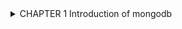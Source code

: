 
<details> 
<summary> CHAPTER 1 Introduction of mongodb </summary>
 
   <details><summary> ''1.1 Manual MongoDB Installation Using Tarball Method </summary>
       Installation Overview & Key Benefits
The manual tarball installation method offers maximum flexibility and control for MongoDB deployments. This approach is particularly valuable for production environments with specific security requirements, custom directory structures, or offline installation scenarios.

Download and Extract Binaries
Fetch the official MongoDB tarball from the download center and extract binaries to a secure, custom installation path with proper ownership and permissions.
Create Dedicated System User
Establish a non-root mongodb user account for process isolation, following security best practices with restricted shell access and dedicated group membership.
Configure Directory Structure
Set up data, log, and runtime directories with appropriate permissions, ensuring secure file system access and proper logging capabilities.
Enable Security Features
Implement authentication, access controls, and optional TLS encryption to protect against unauthorized access and ensure data security.

This installation method assumes a 64-bit Ubuntu LTS system for demonstration, with specific notes provided for Red Hat/CentOS variants throughout the guide.
System Prerequisites & Platform Requirements
MongoDB 8.0 requires specific system prerequisites to ensure optimal performance and stability. Proper preparation of the target environment is crucial for a successful production deployment.
Operating System

64-bit Architecture Required: x86_64 (Intel Sandy Bridge+ or AMD Bulldozer+) and ARM64 (v8.2-A+)
Supported Distributions:

Ubuntu 22.04/24.04 LTS
Red Hat Enterprise Linux 8/9
CentOS Stream 8/9
Rocky Linux 8/9



Hardware Specifications

Minimum Requirements:

4GB RAM (16GB+ recommended)
4 CPU cores minimum
10GB disk space minimum
SSD storage strongly recommended


Production Sizing: Plan for working set to fit in memory, with additional capacity for growth and caching.

System Dependencies

Ubuntu Dependencies:
libcurl4 libgssapi-krb5-2 libldap-2.5-0 libwrap0 libsasl2-2 libsasl2-modules libsasl2-modules-gssapi-mit openssl liblzma5
Red Hat Dependencies:
libcurl openssl xz-libs

System optimization requires setting appropriate ulimits (nofile ≥ 64000, nproc ≥ 32000), disabling Transparent Hugepages for MongoDB 7.0 and earlier, configuring vm.swappiness=1, and enabling NTP for time synchronization. Use XFS filesystem with readahead settings of 8-32 for optimal I/O performance.
Pre-Installation System Configuration
Before installing MongoDB, several system-level configurations must be optimized to ensure peak performance and stability in production environments.
Configure System Limits:
bash# Edit /etc/security/limits.conf
mongodb soft nproc 32000
mongodb hard nproc 32000  
mongodb soft nofile 64000
mongodb hard nofile 64000
Disable Transparent Huge Pages (THP):
bash# For MongoDB 7.0 and earlier
echo 'never' | sudo tee /sys/kernel/mm/transparent_hugepage/enabled
echo 'never' | sudo tee /sys/kernel/mm/transparent_hugepage/defrag
Configure Memory Management:
bash# Set swappiness to minimize swap usage
echo 'vm.swappiness = 1' | sudo tee -a /etc/sysctl.conf
sysctl -p
Time Synchronization Setup:
bash# Install and configure NTP
sudo apt-get install ntp  # Ubuntu
sudo yum install ntp      # RHEL/CentOS
sudo systemctl enable ntp
sudo systemctl start ntp
Filesystem Recommendations:

Use XFS filesystem for data directories
Mount with noatime or relatime options
Configure readahead to 8-32 blocks
Ensure sufficient disk space for growth

NUMA Considerations:
For multi-socket servers, disable NUMA in BIOS or use numactl --interleave=all when starting mongod to prevent memory distribution issues.
Download and Extract MongoDB Binaries
The first step involves downloading the official MongoDB Community Edition tarball from the MongoDB website and extracting it to the designated installation directory.

Download Official Tarball
Visit the MongoDB Community Download Center and select the appropriate package for your system architecture and operating system.
For Red Hat systems, use the rhel80 or rhel90 variant instead of ubuntu2204.
bash# Download MongoDB 8.0 Community Edition
cd /tmp
wget https://fastdl.mongodb.org/linux/mongodb-linux-x86_64-ubuntu2204-8.0.0.tgz

Verify Download Integrity
Always verify the integrity of downloaded files using checksums to ensure the package hasn't been corrupted or tampered with.
bash# Download and verify checksum (optional but recommended)
wget https://fastdl.mongodb.org/linux/mongodb-linux-x86_64-ubuntu2204-8.0.0.tgz.sha256
sha256sum -c mongodb-linux-x86_64-ubuntu2204-8.0.0.tgz.sha256

Extract to Installation Directory
Create the installation directory and extract the tarball contents, removing the top-level directory structure for cleaner organization.
bash# Create installation directory
sudo mkdir -p /opt/mongodb
# Extract with strip-components to remove top directory
sudo tar -zxvf mongodb-linux-x86_64-ubuntu2204-8.0.0.tgz -C /opt/mongodb --strip-components=1
# Set proper ownership
sudo chown -R root:root /opt/mongodb


Creating Dedicated MongoDB User and Directories
Security best practices require running MongoDB under a dedicated, non-root user account. This approach follows the principle of least privilege and provides process isolation from other system services.
Create System User and Group
bash# Create mongodb group
sudo groupadd mongodb
# Create system user with no login shell
sudo useradd -r -s /bin/false -g mongodb mongodb
# Verify user creation
id mongodb
Create Directory Structure
bash# Create essential directories
sudo mkdir -p /var/lib/mongo        # Data directory
sudo mkdir -p /var/log/mongodb      # Log directory  
sudo mkdir -p /var/run/mongodb      # Runtime/PID directory
# Set ownership to mongodb user
sudo chown -R mongodb:mongodb /var/lib/mongo
sudo chown -R mongodb:mongodb /var/log/mongodb
sudo chown -R mongodb:mongodb /var/run/mongodb
# Set secure permissions (owner-only access)
sudo chmod -R 700 /var/lib/mongo
sudo chmod -R 700 /var/log/mongodb
sudo chmod -R 755 /var/run/mongodb
SELinux Configuration (Red Hat Systems)
On Red Hat systems with SELinux enabled, additional policy configuration may be required:
bash# Install SELinux policy tools
sudo yum install git make
# Clone MongoDB SELinux policy
git clone https://github.com/mongodb/mongodb-selinux
cd mongodb-selinux
# Build and install policy
make
sudo make install
Directory Purpose:

/var/lib/mongo: Database files and indexes
/var/log/mongodb: Server and audit logs
/var/run/mongodb: Process ID files

Binary Path Configuration and Access
Making MongoDB binaries accessible system-wide requires updating the PATH environment variable and creating appropriate symbolic links or direct PATH modifications.

Global PATH Update
Add MongoDB binaries to the system-wide PATH for easy command access:
bash# Edit system profile
sudo nano /etc/profile
# Add MongoDB bin directory to PATH
export PATH=/opt/mongodb/bin:$PATH
# Apply changes
source /etc/profile

Create Symbolic Links
Alternative approach using symbolic links to standard binary locations:
bash# Create links in /usr/local/bin
sudo ln -s /opt/mongodb/bin/mongod /usr/local/bin/mongod
sudo ln -s /opt/mongodb/bin/mongos /usr/local/bin/mongos
sudo ln -s /opt/mongodb/bin/mongodump /usr/local/bin/mongodump
sudo ln -s /opt/mongodb/bin/mongorestore /usr/local/bin/mongorestore

Verify Installation
Test that MongoDB binaries are accessible and display version information:
bash# Check mongod version
mongod --version
# Verify all binaries are accessible
which mongod
which mongos
which mongodump


Note: The mongosh (MongoDB Shell) is distributed separately and should be downloaded and installed from the MongoDB download center following similar extraction and PATH configuration steps.
MongoDB Configuration File Creation
The MongoDB configuration file (/etc/mongod.conf) defines all operational parameters for the database server. This YAML-formatted file controls storage, networking, logging, and security settings.
Basic Configuration Template
yaml# /etc/mongod.conf
storage:
  dbPath: /var/lib/mongo
  journal:
    enabled: true
  engine: wiredTiger
  wiredTiger:
    engineConfig:
      cacheSizeGB: 2
systemLog:
  destination: file
  logAppend: true
  path: /var/log/mongodb/mongod.log
  logRotate: rename
net:
  port: 27017
  bindIp: 127.0.0.1  # Localhost only initially
  maxIncomingConnections: 1000
processManagement:
  fork: true
  pidFilePath: /var/run/mongodb/mongod.pid
  timeZoneInfo: /usr/share/zoneinfo
Security and Performance Settings
yaml# Additional configuration sections
security:
  authorization: disabled  # Enable after user creation
operationProfiling:
  slowOpThresholdMs: 100
  mode: slowOp
# For replica sets (add when needed)
#replication:
#  replSetName: "rs0"
# For sharded clusters (add when needed)  
#sharding:
#  clusterRole: shardsvr
Set Configuration File Permissions
bash# Create configuration file
sudo nano /etc/mongod.conf
# Set secure ownership and permissions
sudo chown root:mongodb /etc/mongod.conf
sudo chmod 640 /etc/mongod.conf
Configuration Parameters Explained:

cacheSizeGB: WiredTiger cache size (defaults to 50% of RAM minus 1GB, adjust based on available memory)
bindIp: Network interfaces to bind to (127.0.0.1 for localhost only, 0.0.0.0 for all interfaces)
maxIncomingConnections: Maximum concurrent client connections (default 65536, adjust for workload)
logRotate: Log rotation method (rename creates numbered log files, reopen works with external tools)

SystemD Service Configuration
Creating a proper systemd service ensures MongoDB starts automatically on system boot, follows system service standards, and provides proper process management and logging integration.
Create /etc/systemd/system/mongod.service
ini[Unit]
Description=MongoDB Database Server
Documentation=https://docs.mongodb.org/manual
After=network-online.target
Wants=network-online.target

[Service]
User=mongodb
Group=mongodb
Type=forking
PIDFile=/var/run/mongodb/mongod.pid
ExecStart=/usr/local/bin/mongod --config /etc/mongod.conf
ExecReload=/bin/kill -HUP $MAINPID
Restart=on-failure
RestartSec=10
StandardOutput=syslog
StandardError=syslog
SyslogIdentifier=mongod
# Resource limits for production
LimitFSIZE=infinity
LimitCPU=infinity
LimitAS=infinity
LimitNOFILE=64000
LimitNPROC=64000
LimitMEMLOCK=infinity
TasksMax=infinity
TasksAccounting=false

[Install]
WantedBy=multi-user.target

Enable Service
bash# Reload systemd daemon
sudo systemctl daemon-reload
# Enable automatic startup
sudo systemctl enable mongod

Start MongoDB
bash# Start the service
sudo systemctl start mongod
# Check status
sudo systemctl status mongod

Verify Operation
bash# Check process
ps aux | grep mongod
# Check port binding
netstat -tlnp | grep 27017


Initial Security Configuration
Security configuration is critical for production MongoDB deployments. By default, MongoDB starts without authentication enabled, which is acceptable for development but must be changed for production use.
Create Administrative User
Before enabling authentication, create an administrative user with full privileges:
javascript# Connect to MongoDB (no auth required initially)
mongosh
# Switch to admin database
use admin
# Create administrative user
db.createUser({
  user: "mongoAdmin",
  pwd: passwordPrompt(),  // Will prompt for password
  roles: [
    { role: "userAdminAnyDatabase", db: "admin" },
    { role: "readWriteAnyDatabase", db: "admin" },
    { role: "dbAdminAnyDatabase", db: "admin" },
    { role: "clusterAdmin", db: "admin" }
  ]
})
# Exit MongoDB shell
exit
Enable Authentication
bash# Edit configuration file
sudo sed -i 's/authorization: disabled/authorization: enabled/' /etc/mongod.conf
# Restart MongoDB service
sudo systemctl restart mongod
# Test authentication
mongosh -u mongoAdmin -p --authenticationDatabase admin
Create Application User
javascript# Connect as admin
mongosh -u mongoAdmin -p --authenticationDatabase admin
# Switch to application database
use myappdb
# Create application-specific user
db.createUser({
  user: "appuser",
  pwd: passwordPrompt(),
  roles: [
    { role: "readWrite", db: "myappdb" }
  ]
})
Role-Based Security:

userAdminAnyDatabase: Manage users and roles
dbAdminAnyDatabase: Database administration tasks
readWriteAnyDatabase: Read/write data in any database
clusterAdmin: Cluster management operations

Network Security and Firewall Configuration
Proper network security configuration ensures MongoDB is accessible only to authorized systems while protecting against unauthorized access from external networks.
Firewall Rules (firewalld - RHEL/CentOS)
bash# Allow MongoDB port for specific sources
sudo firewall-cmd --permanent --add-rich-rule="rule family='ipv4' source address='192.168.1.0/24' port protocol='tcp' port='27017' accept"
# Or allow from all (less secure)
sudo firewall-cmd --permanent --add-port=27017/tcp
# Apply changes
sudo firewall-cmd --reload
# List active rules
sudo firewall-cmd --list-all
UFW Configuration (Ubuntu)
bash# Allow from specific subnet
sudo ufw allow from 192.168.1.0/24 to any port 27017
# Or allow from specific IP
sudo ufw allow from 192.168.1.100 to any port 27017
# Enable UFW if not already active
sudo ufw enable
# Check status
sudo ufw status verbose
MongoDB Network Binding
yaml# Update mongod.conf for network access
net:
  port: 27017
  bindIp: 127.0.0.1,192.168.1.10  # Add server IP
# Restart after changes
sudo systemctl restart mongod
Security Note: Never bind to 0.0.0.0 (all interfaces) unless the server is behind a properly configured firewall.
Additional Security Measures:

Use VPN or private networks for database access
Implement IP whitelisting in application configuration
Consider using MongoDB's built-in IP binding restrictions
Monitor connection logs for unauthorized access attempts

TLS/SSL Encryption Configuration
Implementing TLS encryption ensures data in transit between MongoDB clients and the server is protected from eavesdropping and man-in-the-middle attacks.
Generate SSL Certificates
bash# Create certificate directory
sudo mkdir -p /etc/ssl/mongodb
# Generate private key
sudo openssl genrsa -out /etc/ssl/mongodb/mongodb.key 2048
# Generate certificate signing request
sudo openssl req -new -key /etc/ssl/mongodb/mongodb.key -out /etc/ssl/mongodb/mongodb.csr
# Generate self-signed certificate (for testing)
sudo openssl x509 -req -days 365 -in /etc/ssl/mongodb/mongodb.csr -signkey /etc/ssl/mongodb/mongodb.key -out /etc/ssl/mongodb/mongodb.crt
# Combine key and certificate for MongoDB
sudo cat /etc/ssl/mongodb/mongodb.key /etc/ssl/mongodb/mongodb.crt > /etc/ssl/mongodb/mongodb.pem
# Set permissions
sudo chown mongodb:mongodb /etc/ssl/mongodb/mongodb.pem
sudo chmod 600 /etc/ssl/mongodb/mongodb.pem
Update MongoDB Configuration
yaml# Add to mongod.conf
net:
  tls:
    mode: requireTLS
    certificateKeyFile: /etc/ssl/mongodb/mongodb.pem
    allowConnectionsWithoutCertificates: true
Client Connection with TLS
bash# Connect using TLS
mongosh --tls --host localhost:27017
# With authentication
mongosh --tls --host localhost:27017 -u mongoAdmin -p --authenticationDatabase admin
TLS Mode Options:

disabled: No TLS (default, not recommended for production)
allowTLS: Accept both TLS and non-TLS connections
preferTLS: Use TLS for client connections if available
requireTLS: Require TLS for all connections

Production Considerations:

Use certificates from a trusted CA in production
Configure certificate validation on clients
Set up certificate rotation procedures
Monitor certificate expiration dates

Log Management and Rotation
Proper log management ensures MongoDB operational logs don't consume excessive disk space while maintaining adequate historical data for troubleshooting and audit purposes.

Configure Log Rotation
bash# Create /etc/logrotate.d/mongod
/var/log/mongodb/mongod.log {
    daily
    missingok
    rotate 52
    compress
    delaycompress
    notifempty
    create 640 mongodb mongodb
    postrotate
        /bin/kill -SIGUSR1 $(cat /var/run/mongodb/mongod.pid 2>/dev/null) 2>/dev/null || true
    endscript
}

MongoDB Log Settings
yaml# Enhanced logging configuration
systemLog:
  destination: file
  logAppend: true
  path: /var/log/mongodb/mongod.log
  logRotate: reopen  # Use with logrotate
  component:
    accessControl:
      verbosity: 1
    command:
      verbosity: 1

Log Analysis Tools
bash# View recent logs
sudo tail -f /var/log/mongodb/mongod.log
# Search for errors
sudo grep -i error /var/log/mongodb/mongod.log
# Monitor slow operations
sudo grep "slow operation" /var/log/mongodb/mongod.log


Log Monitoring Best Practices:

Set up automated alerts for ERROR level messages
Monitor disk space in log directories
Implement centralized logging for multiple instances
Configure appropriate verbosity levels for different components
Regular log analysis to identify performance issues

Verification, Testing, and Troubleshooting
Installation Verification Tests

Service status verification
bashsudo systemctl status mongod
sudo systemctl is-active mongod
sudo systemctl is-enabled mongod

Process and port verification
bashps aux | grep mongod
sudo netstat -tlnp | grep 27017
sudo ss -tlnp | grep 27017

Log file verification
bashsudo tail -20 /var/log/mongodb/mongod.log
sudo grep "waiting for connections" /var/log/mongodb/mongod.log

Database connectivity test
bashmongosh --eval "db.runCommand({connectionStatus: 1})"

Authentication test
bashmongosh -u mongoAdmin -p --authenticationDatabase admin --eval "db.adminCommand('ismaster')"


Functional Database Tests
javascript# Write/Read test with authentication
mongosh -u mongoAdmin -p --authenticationDatabase admin --eval "
use testdb;
db.testcol.insertOne({test: 'data', timestamp: new Date()});
db.testcol.findOne();
db.testcol.drop();
"
javascript# Performance test
mongosh --eval "
for(var i=0; i<1000; i++) {
  db.perftest.insertOne({counter: i, data: 'test data'});
}
print('Inserted 1000 documents');
db.perftest.countDocuments();
db.perftest.drop();"
Log Analysis Commands

System service logs
bashsudo journalctl -u mongod --since "1 hour ago"
sudo journalctl -u mongod --follow

MongoDB-specific log analysis
bashsudo grep -E "(ERROR|SEVERE)" /var/log/mongodb/mongod.log
sudo tail -f /var/log/mongodb/mongod.log | grep -i "slow"


Common Issues and Solutions

SymptomPossible CauseSolutionService fails to startConfiguration errors, permission issuesCheck journalctl -u mongod -f, verify config syntaxPermission denied errorsIncorrect file ownershipsudo chown -R mongodb:mongodb /var/lib/mongoPort binding failedPort already in usesudo lsof -i :27017, kill conflicting processAuthentication failuresUser/password issuesVerify credentials, check user rolesHigh memory usageWiredTiger cache sizeAdjust cacheSizeGB in configuration
Production Hardening and Next Steps
With the basic installation complete, implementing production hardening measures and planning for operational excellence ensures your MongoDB deployment is ready for enterprise workloads.
Security Checklist

Authentication enabled with strong passwords
TLS encryption configured for data in transit
Firewall rules restricting access to authorized hosts
Regular security updates scheduled
Audit logging enabled (Enterprise feature)

Operational Excellence

Monitoring and alerting configured
Backup strategy implemented and tested
Log rotation and management configured
Documentation maintained and accessible
Change management procedures established

Scalability Planning

Replica set configuration for high availability
Sharding strategy for horizontal scaling
Performance monitoring and optimization
Capacity planning based on growth projections
Migration to MongoDB Atlas consideration

Essential Maintenance Commands
bash# Service management
sudo systemctl start mongod
sudo systemctl stop mongod  
sudo systemctl restart mongod
sudo systemctl status mongod
# Configuration backup
sudo cp /etc/mongod.conf /etc/mongod.conf.backup.$(date +%Y%m%d)
# Database backup
mongodump --uri="mongodb://mongoAdmin:password@localhost:27017/?authSource=admin" --out /backup/$(date +%Y%m%d)
# Disk usage monitoring  
du -sh /var/lib/mongo/
df -h /var/lib/mongo
Next Steps for Production Deployment:

High Availability: Configure a 3-node replica set for automatic failover
Monitoring: Implement MongoDB Compass, Ops Manager, or third-party monitoring
Backup Strategy: Set up automated backups with point-in-time recovery
Performance Tuning: Optimize based on workload patterns and resource utilization
Security Hardening: Implement additional security measures like IP whitelisting and role-based access

This manual installation provides complete control over the MongoDB deployment and serves as a solid foundation for production workloads. Regular maintenance, monitoring, and security updates will ensure optimal performance and reliability.
     
    </details>     
   <details><summary> 1.2 </summary>
            dddddddddddddddddddddd
   </details> 
</details>


<details> 
<summary> CHAPTER 2 Security of mongodb </summary>
</details>




